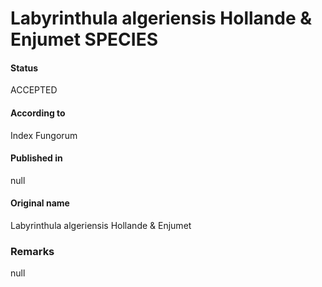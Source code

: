 Labyrinthula algeriensis Hollande & Enjumet SPECIES
=======

#### Status
ACCEPTED

#### According to
Index Fungorum

#### Published in
null

#### Original name
Labyrinthula algeriensis Hollande & Enjumet

### Remarks
null